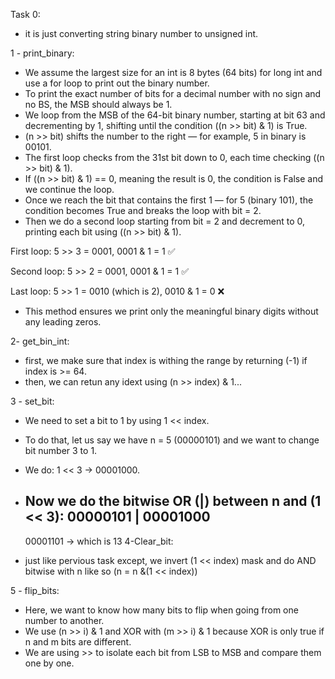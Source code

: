 Task 0:

- it is just converting string binary number to unsigned int.


1 - print_binary:

- We assume the largest size for an int is 8 bytes (64 bits) for long int and use a for loop to print out the binary number.
- To print the exact number of bits for a decimal number with no sign and no BS, the MSB should always be 1.
- We loop from the MSB of the 64-bit binary number, starting at bit 63 and decrementing by 1, shifting until the condition ((n >> bit) & 1) is True.
- (n >> bit) shifts the number to the right — for example, 5 in binary is 00101.
- The first loop checks from the 31st bit down to 0, each time checking ((n >> bit) & 1).
- If ((n >> bit) & 1) == 0, meaning the result is 0, the condition is False and we continue the loop.
- Once we reach the bit that contains the first 1 — for 5 (binary 101), the condition becomes True and breaks the loop with bit = 2.
- Then we do a second loop starting from bit = 2 and decrement to 0, printing each bit using ((n >> bit) & 1).

First loop:
5 >> 3 = 0001, 0001 & 1 = 1 ✅

Second loop:
5 >> 2 = 0001, 0001 & 1 = 1 ✅

Last loop:
5 >> 1 = 0010 (which is 2), 0010 & 1 = 0 ❌

- This method ensures we print only the meaningful binary digits without any leading zeros.

2- get_bin_int:

- first, we make sure that index is withing the range by returning (-1) if index is >= 64.
- then, we can retun any idext using (n >> index) & 1...

3 - set_bit:

- We need to set a bit to 1 by using 1 << index.
- To do that, let us say we have n = 5 (00000101) and we want to change bit number 3 to 1.
- We do: 1 << 3 → 00001000.
- Now we do the bitwise OR (|) between n and (1 << 3):
  00000101
| 00001000
  --------
  00001101 → which is 13
4-Clear_bit:

- just like pervious task except, we invert (1 << index) mask and do AND bitwise with n like so (n = n &(1 << index))


5 - flip_bits:

- Here, we want to know how many bits to flip when going from one number to another.
- We use (n >> i) & 1 and XOR with (m >> i) & 1 because XOR is only true if n and m bits are different.
- We are using >> to isolate each bit from LSB to MSB and compare them one by one.

